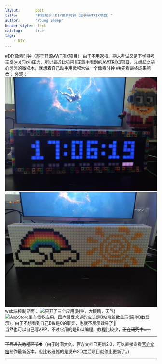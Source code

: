```yaml
---
layout:       post
title:        "转载知乎：DIY像素时钟（基于AWTRIX项目）"
author:       "Young Sheep"
header-style:  text
catalog:      true
tags:
    - DIY
---
```

#DIY像素时钟（基于开源AWTRIX项目）
由于不用返校，期末考试又是下学期考无复(yu)习(xi)压力，所以最近比较闲🤭无意中看到的[AWTRIX2](https://awtrixdocs.blueforcer.de/#/en-en/)项目，又想起之前心念念的微积木，就想着自己动手用微积木做一个像素时钟
##先看最终成果吧😎：
外观：
![朴实无华的时钟界面(右上角是微积木拼的小黄人)](/img/in-post/awtrix/1.jpeg)
![精心设计的背面，设计加拼积木花的时间比做好一个像素时钟都长了😁](/img/in-post/awtrix/2.jpeg)
web端控制界面：
![只开了三个应用(时钟，大眼睛，天气)](/img/in-post/awtrix/3.jpeg)
![AppStore里有很多应用，国内最受欢迎的应该是B站粉丝数显示(简称B数显示)，由于不想看到自己B数是0的事实，也就不展示效果了🤪](/img/in-post/awtrix/4.jpeg)
当然也可以自己写APP，不过它用的是B4J编程，教程比较少，~~正在研究中……~~

---

~~下面进入教程环节👽~~（由于时间太久，官方文档已更新2.0，可以直接查看[官方文档](https://awtrixdocs.blueforcer.de/#/en-en/)制作最新版本，但比较遗憾的是发布2.0之后项目就停止更新了。）

---

